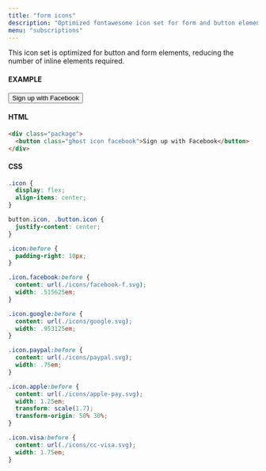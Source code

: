 ```yaml
---
title: "form icons"
description: "Optimized fontawesome icon set for form and button elements."
menu: "subscriptions"
---
```


This icon set is optimized for button and form elements, reducing the number of inline elements required.

#### EXAMPLE
<div class="package">
  <button class="ghost icon facebook">Sign up with Facebook</button>
</div>

#### HTML
```html
<div class="package">
  <button class="ghost icon facebook">Sign up with Facebook</button>
</div>
```

#### CSS
```css
.icon {
  display: flex;
  align-items: center;
}

button.icon, .button.icon {
  justify-content: center;
}

.icon:before {
  padding-right: 10px;
}

.icon.facebook:before {
  content: url(./icons/facebook-f.svg);
  width: .515625em;
}

.icon.google:before {
  content: url(./icons/google.svg);
  width: .953125em;
}

.icon.paypal:before {
  content: url(./icons/paypal.svg);
  width: .75em;
}

.icon.apple:before {
  content: url(./icons/apple-pay.svg);
  width: 1.25em;
  transform: scale(1.7);
  transform-origin: 50% 30%;
}

.icon.visa:before {
  content: url(./icons/cc-visa.svg);
  width: 1.75em;
}
```

